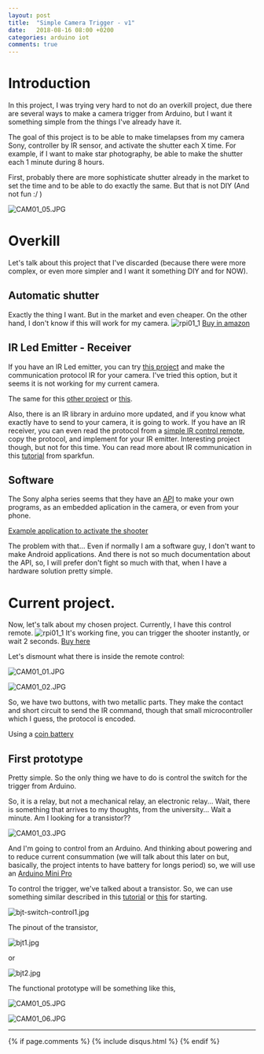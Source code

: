 ```yaml
---
layout: post
title:  "Simple Camera Trigger - v1"
date:   2018-08-16 08:00 +0200
categories: arduino iot
comments: true
---
```


# Introduction
In this project, I was trying very hard to not do an overkill project, due there are several ways to make a camera trigger from Arduino, but I want it something simple from the things I've already have it.

The goal of this project is to be able to make timelapses from my camera Sony, controller by IR sensor, and activate the shutter each X time. For example, if I want to make star photography, be able to make the shutter each 1 minute during 8 hours.

First, probably there are more sophisticate shutter already in the market to set the time and to be able to do exactly the same. But that is not DIY (And not fun :/ )

![CAM01_05.JPG](/assets/cam01/CAM01_05.JPG)

# Overkill
Let's talk about this project that I've discarded (because there were more complex, or even more simpler and I want it something DIY and for NOW).

## Automatic shutter
Exactly the thing I want. But in the market and even cheaper.
On the other hand, I don't know if this will work for my camera.
![rpi01_1](/assets/cam01/amazon1.jpg)
[Buy in amazon](https://www.amazon.fr/S2-D%C3%A9clencheur-T%C3%A9l%C3%A9commande-obturateur-RX100II/dp/B06ZYKWL8M/ref=sr_1_3?ie=UTF8&qid=1534395448&sr=8-3&keywords=telecommande+sony+camera)

## IR Led Emitter - Receiver
If you have an IR Led emitter, you can try [this project](https://www.instructables.com/id/Simple-Arduino-Camera-Trigger/) and make the communication protocol IR for your camera. I've tried this option, but it seems it is not working for my current camera.

The same for this [other project](http://www.righto.com/2009/08/multi-protocol-infrared-remote-library.html) or [this](https://www.instructables.com/id/Arduino-Based-IR-Translator-SONY/).

Also, there is an IR library in arduino more updated, and if you know what exactly have to send to your camera, it is going to work. If you have an IR receiver, you can even read the protocol from a [simple IR control remote](https://www.amazon.fr/IR-Telecommande-TOOGOO-Cameras-Compact/dp/B01G37SVXG/ref=sr_1_2?ie=UTF8&qid=1534395448&sr=8-2&keywords=telecommande+sony+camera), copy the protocol, and implement for your IR emitter.
Interesting project though, but not for this time.
You can read more about IR communication in this [tutorial](https://learn.sparkfun.com/tutorials/ir-communication) from sparkfun.

## Software
The Sony alpha series seems that they have an [API](https://developer.sony.com/file/download/sony-camera-remote-api-beta-sdk/) to make your own programs, as an embedded aplication in the camera, or even from your phone.

[Example application to activate the shooter](https://www.playmemoriescameraapps.com/portal/usbdetail.php?eid=IS9104-NPIA09014_00-C10005)

The problem with that... Even if normally I am a software guy, I don't want to make Android applications. And there is not so much documentation about the API, so, I will prefer don't fight so much with that, when I have a hardware solution pretty simple.

# Current project.
Now, let's talk about my chosen project.
Currently, I have this control remote.
![rpi01_1](/assets/cam01/amazon2.jpg)
It's working fine, you can trigger the shooter instantly, or wait 2 seconds.
[Buy here](https://www.amazon.fr/IR-Telecommande-TOOGOO-Cameras-Compact/dp/B01G37SVXG/ref=sr_1_2?ie=UTF8&qid=1534395448&sr=8-2&keywords=telecommande+sony+camera)

Let's dismount what there is inside the remote control:

![CAM01_01.JPG](/assets/cam01/CAM01_01.JPG)

![CAM01_02.JPG](/assets/cam01/CAM01_02.JPG)

So, we have two buttons, with two metallic parts. They make the contact and short circuit to send the IR command, though that small microcontroller which I guess, the protocol is encoded.

Using a [coin battery](http://data.energizer.com/pdfs/cr2025.pdf)

## First prototype

Pretty simple. So the only thing we have to do is control the switch for the trigger from Arduino.

So, it is a relay, but not a mechanical relay, an electronic relay... Wait, there is something that arrives to my thoughts, from the university... Wait a minute. Am I looking for a transistor??

![CAM01_03.JPG](/assets/cam01/CAM01_03.JPG)

And I'm going to control from an Arduino. And thinking about powering and to reduce current consummation (we will talk about this later on but, basically, the project intents to have battery for longs period) so, we will use an [Arduino Mini Pro](https://learn.sparkfun.com/tutorials/using-the-arduino-pro-mini-33v)

To control the trigger, we've talked about a transistor. So, we can use something similar described in this [tutorial](https://hackaday.com/2017/09/07/switching-from-relays-to-bipolar-junction-transistors/) or [this](https://www.hackster.io/Arduino_Scuola/how-to-use-bjts-9461d6) for starting.

![bjt-switch-control1.jpg](/assets/cam01/bjt-switch-control1.jpg)

The pinout of the transistor,

![bjt1.jpg](/assets/cam01/bjt1.jpg)

or

![bjt2.jpg](/assets/cam01/bjt2.jpg)

The functional prototype will be something like this,

![CAM01_05.JPG](/assets/cam01/CAM01_05.JPG)

![CAM01_06.JPG](/assets/cam01/CAM01_06.JPG)



***

{% if page.comments %}
{% include disqus.html %}
{% endif %}
